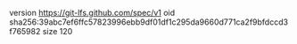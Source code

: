 version https://git-lfs.github.com/spec/v1
oid sha256:39abc7ef6ffc57823996ebb9df01df1c295da9660d771ca2f9bfdccd3f765982
size 120
